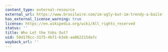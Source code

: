 ```yaml
---
content_type: external-resource
external_url: https://www.brasilwire.com/im-ugly-but-im-trendy-a-baile-funk-snapshot/
has_external_license_warning: true
license: https://en.wikipedia.org/wiki/All_rights_reserved
status: ''
title: Who Let the Yobs Out?
uid: 50d170cc-3175-4b71-b3eb-aa862215da7c
wayback_url: ''
---
```

